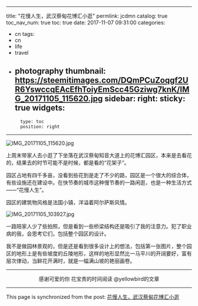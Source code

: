 
---
title: "花慢人生，武汉蔡甸花博汇小逛"
permlink: jcdmn
catalog: true
toc_nav_num: true
toc: true
date: 2017-11-07 09:31:00
categories:
- cn
tags:
- cn
- life
- travel
- photography
thumbnail: https://steemitimages.com/DQmPCuZoqgf2UR6YswccqEAcEfhToiyEmScc45Gziwg7knK/IMG_20171105_115620.jpg
sidebar:
    right:
        sticky: true
widgets:
    -
        type: toc
        position: right
---


![IMG_20171105_115620.jpg](https://steemitimages.com/DQmPCuZoqgf2UR6YswccqEAcEfhToiyEmScc45Gziwg7knK/IMG_20171105_115620.jpg)

上周末带家人去小逛了下坐落在武汉蔡甸知音大道上的花博汇园区，本来是去看花的，结果去的时节可能不是时候，都是看的“花架子”。

园区占地有四千多亩，没看到些花到是走了不少的路，园区是一个很大的综合体，有些设施还在建设中。在快节奏的城市这种慢节奏的一路闲逛，也是一种生活方式——“花慢人生”。

园区的建筑物风格是法国小镇，洋溢着阿尔萨斯风情。

![IMG_20171105_103927.jpg](https://steemitimages.com/DQmb5uuqsmdZmXHJ1LHVR9njXsZ5aVfbMdy6b3zeK1Z26TV/IMG_20171105_103927.jpg)

一路陪家人少了些拍照，但是看到一些桥梁结构还是吸引了我的注意力。犯了职业病的我，会思考它们，包括整个园区的设计。

我不是做园林景观的，但是还是看到很多设计上的想法，包括第一张图片，整个园区的地形上是有些坡度的丘陵地形，这样的地形显然比一马平川的开阔要好，富有层次律动，当鲜花开满时，就是一幅满山坡的艳丽画卷。

---
<center>感谢可爱的你
花宝贵的时间阅读 @yellowbird的文章</center>

- - -

This page is synchronized from the post: [花慢人生，武汉蔡甸花博汇小逛](https://steemit.com/@yellowbird/jcdmn)
